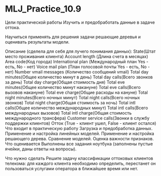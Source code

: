 # MLJ_Practice_10.9
Цели практической работы
Изучить и предобработать данные в задаче оттока.

Научиться применять для решения задачи решающие деревья и оценивать результаты модели.

Описание (сделела для себя для лучего понимания данных):
State(Штат место проживания клиента)
Account length (Длина счета в месяцах)
Area code(Код города)
International plan (Международный план Yes - есть, No - нет)
Voice mail plan (План голосовой почты Yes - есть, No - нет)
Number vmail messages (Количество сообщений vmail)
Total day minutes(Общее количество минут в день)
Total day calls(Всего звонков за день)
Total day charge(Общая стоимость дня)
Total eve minutes(Общее количество минут накануне)
Total eve calls(Всего вызовов накануне)
Total eve charge(Общие расходы на канунe)
Total night minutes(Всего ночных минут)
Total night calls(Всего ночных звонков)
Total night charge(Общая стоимость за ночь)
Total intl calls(Общее количество международных минут)
Total intl calls(Всего международных вызовов)
Total intl charge(Общая стоимость международного трансфера)
Customer service calls(Звонки в службу поддержки клиентов)
Отток (True - клиент ушел, False - клиент остался)
Что входит в практическую работу
Загрузка и предобработка данных.
Применение и настройка линейных моделей.
Применение и настройка решающего дерева.
Сравнение моделей.
Оценка важности признаков.
Что оценивается
Выполнены все задания ноутбука (заполнены пустые ячейки, даны ответы на вопросы).

Что нужно сделать
Решите задачу классификации оттоковых клиентов телекома: для каждого клиента необходимо определить, перестанет он пользоваться услугами оператора в ближайшее время или нет.
